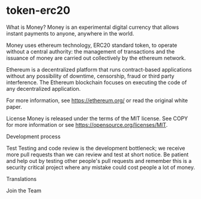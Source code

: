 # token-erc20
What is Money?
Money is an experimental digital currency that allows instant payments to anyone, anywhere in the world.

Money uses ethereum technology, ERC20 standard token, to operate without a central authority: the management of transactions and the issuance of money are carried out collectively by the ethereum network.

Ethereum is a decentralized platform that runs contract-based applications without any possibility of downtime, censorship, fraud or third party interference. The Ethereum blockchain focuses on executing the code of any decentralized application.

For more information, see https://ethereum.org/ or read the original white paper.

License
Money is released under the terms of the MIT license. See COPY for more information or see https://opensource.org/licenses/MIT.

Development process

Test
Testing and code review is the development bottleneck; we receive more pull requests than we can review and test at short notice. Be patient and help out by testing other people's pull requests and remember this is a security critical project where any mistake could cost people a lot of money.

Translations

Join the Team
